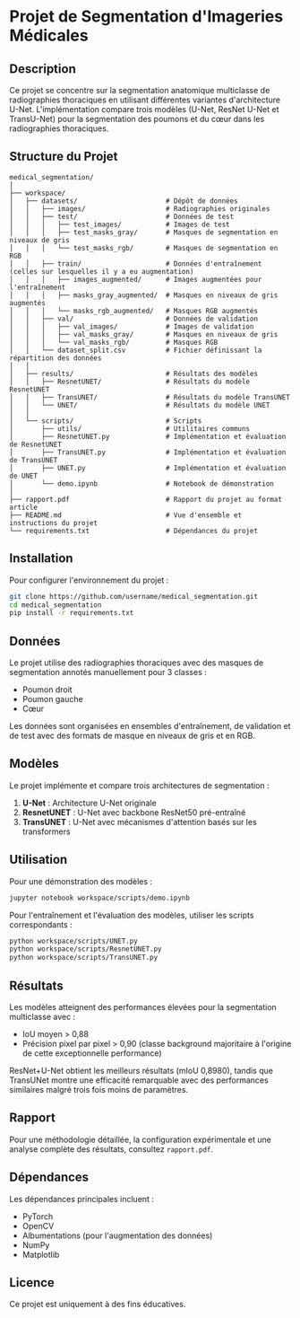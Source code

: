 # Projet de Segmentation d'Imageries Médicales

## Description
Ce projet se concentre sur la segmentation anatomique multiclasse de radiographies thoraciques en utilisant différentes variantes d'architecture U-Net. L'implémentation compare trois modèles (U-Net, ResNet U-Net et TransU-Net) pour la segmentation des poumons et du cœur dans les radiographies thoraciques.

## Structure du Projet
```
medical_segmentation/
│
├── workspace/
│   ├── datasets/                      # Dépôt de données
│   │   ├── images/                    # Radiographies originales
│   │   ├── test/                      # Données de test
│   │   │   ├── test_images/           # Images de test
│   │   │   ├── test_masks_gray/       # Masques de segmentation en niveaux de gris
│   │   │   └── test_masks_rgb/        # Masques de segmentation en RGB
│   │   ├── train/                     # Données d'entraînement (celles sur lesquelles il y a eu augmentation)
│   │   │   ├── images_augmented/      # Images augmentées pour l'entraînement
│   │   │   ├── masks_gray_augmented/  # Masques en niveaux de gris augmentés
│   │   │   └── masks_rgb_augmented/   # Masques RGB augmentés
│   │   ├── val/                       # Données de validation
│   │   │   ├── val_images/            # Images de validation
│   │   │   ├── val_masks_gray/        # Masques en niveaux de gris
│   │   │   └── val_masks_rgb/         # Masques RGB
│   │   └── dataset_split.csv          # Fichier définissant la répartition des données
│   │
│   ├── results/                       # Résultats des modèles
│   │   ├── ResnetUNET/                # Résultats du modèle ResnetUNET
│   │   ├── TransUNET/                 # Résultats du modèle TransUNET
│   │   └── UNET/                      # Résultats du modèle UNET
│   │
│   └── scripts/                       # Scripts
│       ├── utils/                     # Utilitaires communs
│       ├── ResnetUNET.py              # Implémentation et évaluation de ResnetUNET
│       ├── TransUNET.py               # Implémentation et évaluation de TransUNET
│       ├── UNET.py                    # Implémentation et évaluation de UNET
│       └── demo.ipynb                 # Notebook de démonstration
│
├── rapport.pdf                        # Rapport du projet au format article
├── README.md                          # Vue d'ensemble et instructions du projet
└── requirements.txt                   # Dépendances du projet
```

## Installation
Pour configurer l'environnement du projet :

```bash
git clone https://github.com/username/medical_segmentation.git
cd medical_segmentation
pip install -r requirements.txt
```

## Données
Le projet utilise des radiographies thoraciques avec des masques de segmentation annotés manuellement pour 3 classes :
- Poumon droit 
- Poumon gauche 
- Cœur 

Les données sont organisées en ensembles d'entraînement, de validation et de test avec des formats de masque en niveaux de gris et en RGB.

## Modèles
Le projet implémente et compare trois architectures de segmentation :
1. **U-Net** : Architecture U-Net originale
2. **ResnetUNET** : U-Net avec backbone ResNet50 pré-entraîné
3. **TransUNET** : U-Net avec mécanismes d'attention basés sur les transformers

## Utilisation
Pour une démonstration des modèles :
```bash
jupyter notebook workspace/scripts/demo.ipynb
```

Pour l'entraînement et l'évaluation des modèles, utiliser les scripts correspondants :
```bash
python workspace/scripts/UNET.py
python workspace/scripts/ResnetUNET.py 
python workspace/scripts/TransUNET.py
```

## Résultats
Les modèles atteignent des performances élevées pour la segmentation multiclasse avec :
- IoU moyen > 0,88
- Précision pixel par pixel > 0,90 (classe background majoritaire à l'origine de cette exceptionnelle performance)

ResNet+U-Net obtient les meilleurs résultats (mIoU 0,8980), tandis que TransUNet montre une efficacité remarquable avec des performances similaires malgré trois fois moins de paramètres.

## Rapport
Pour une méthodologie détaillée, la configuration expérimentale et une analyse complète des résultats, consultez `rapport.pdf`.

## Dépendances
Les dépendances principales incluent :
- PyTorch
- OpenCV
- Albumentations (pour l'augmentation des données)
- NumPy
- Matplotlib

## Licence
Ce projet est uniquement à des fins éducatives.